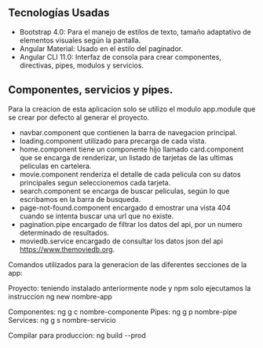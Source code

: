 ## Tecnologías Usadas
- Bootstrap 4.0: Para el manejo de estilos de texto, tamaño adaptativo de elementos visuales según la pantalla.
- Angular Material: Usado en el estilo del paginador.
- Angular CLI 11.0: Interfaz de consola para crear componentes, directivas, pipes, modulos y servicios. 

## Componentes, servicios y pipes.
Para la creacion de esta aplicacion solo se utilizo el modulo app.module que se crear por defecto al generar el proyecto.

- navbar.component que contienen la barra de navegacion principal.
- loading.component utilizado para precarga de cada vista.
- home.component tiene un componente hijo llamado card.component que se encarga de renderizar, un listado de tarjetas de las ultimas peliculas en cartelera. 
- movie.component renderiza el detalle de cada pelicula con su datos principales segun seleccionemos cada tarjeta.
- search.component se encarga de buscar peliculas, según lo que escribamos en la barra de busqueda.
- page-not-found.component encargado d emostrar una vista 404 cuando se intenta buscar una url que no existe.
- pagination.pipe encargado de filtrar los datos del api, por un numero determinado de resultados.
- moviedb.service encargado de consultar los datos json del api https://www.themoviedb.org.

Comandos utilizados para la generacion de las diferentes secciones de la app:

Proyecto: teniendo instalado anteriormente node y npm solo ejecutamos la instruccion ng new nombre-app

Componentes: ng g c nombre-componente
Pipes: ng g p nombre-pipe
Services: ng g s nombre-servicio

Compilar para produccion:
ng build --prod
